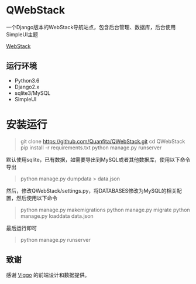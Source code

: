 # QWebStack

一个Django版本的WebStack导航站点，包含后台管理、数据库，后台使用SimpleUI主题

[WebStack](https://github.com/WebStackPage/WebStackPage.github.io)

## 运行环境

- Python3.6
- Django2.x
- sqlite3/MySQL
- SimpleUI

# 安装运行

> git clone https://github.com/Quanfita/QWebStack.git
> cd QWebStack
> pip install -r requirements.txt
> python manage.py runserver

默认使用sqlite，已有数据，如需要导出到MySQL或者其他数据库，使用以下命令导出

> python manage.py dumpdata > data.json

然后，修改QWebStack/settings.py，将DATABASES修改为MySQL的相关配置，然后使用以下命令

> python manage.py makemigrations
> python manage.py migrate
> python manage.py loaddata data.json

最后运行即可

> python manage.py runserver

## 致谢
感谢 [Viggo](http://viggoz.com/) 的前端设计和数据提供。
